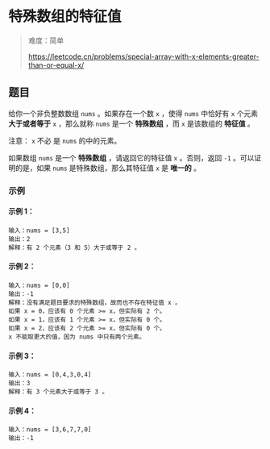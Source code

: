 # 特殊数组的特征值

> 难度：简单
>
> https://leetcode.cn/problems/special-array-with-x-elements-greater-than-or-equal-x/

## 题目

给你一个非负整数数组 `nums` 。如果存在一个数 `x` ，使得 `nums` 中恰好有 `x` 个元素 **大于或者等于** `x` ，那么就称 `nums` 是一个 **特殊数组** ，而 `x` 是该数组的 **特征值** 。

注意： `x` 不必 是 `nums` 的中的元素。

如果数组 `nums` 是一个 **特殊数组** ，请返回它的特征值 `x` 。否则，返回 `-1` 。可以证明的是，如果 `nums` 是特殊数组，那么其特征值 `x` 是 **唯一的** 。

### 示例

#### 示例 1：
```
输入：nums = [3,5]
输出：2
解释：有 2 个元素（3 和 5）大于或等于 2 。
```

#### 示例 2：

```
输入：nums = [0,0]
输出：-1
解释：没有满足题目要求的特殊数组，故而也不存在特征值 x 。
如果 x = 0，应该有 0 个元素 >= x，但实际有 2 个。
如果 x = 1，应该有 1 个元素 >= x，但实际有 0 个。
如果 x = 2，应该有 2 个元素 >= x，但实际有 0 个。
x 不能取更大的值，因为 nums 中只有两个元素。
```

#### 示例 3：

```
输入：nums = [0,4,3,0,4]
输出：3
解释：有 3 个元素大于或等于 3 。
```

#### 示例 4：

```
输入：nums = [3,6,7,7,0]
输出：-1
```